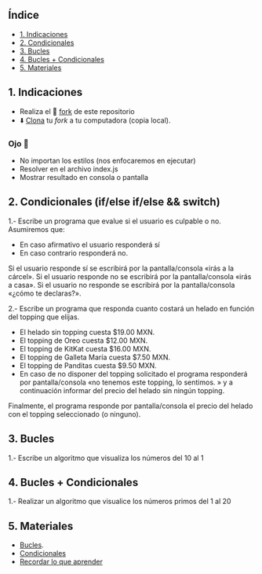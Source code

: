 
## Índice

* [1. Indicaciones](#1-indicaciones)
* [2. Condicionales](#2-condicionales)
* [3. Bucles](#3-bucles)
* [4. Bucles + Condicionales](#4-bucles)
* [5. Materiales](#5-materiales)
## 1. Indicaciones

- Realiza el 🍴 [fork](https://help.github.com/articles/fork-a-repo/) de este repositorio
- ⬇️ [Clona](https://help.github.com/articles/cloning-a-repository/)
   tu *fork* a tu computadora (copia local).
### Ojo 👀
- No importan los estilos (nos enfocaremos en ejecutar)
- Resolver en el archivo index.js
- Mostrar resultado en consola o pantalla

## 2. Condicionales  (if/else if/else && switch)

1.- Escribe un programa que evalue si el usuario es culpable o no. Asumiremos que:

* En caso afirmativo el usuario responderá sí
* En caso contrario responderá no.

Si el usuario responde sí se escribirá por la pantalla/consola «irás a la cárcel».
Si el usuario responde no se escribirá por la pantalla/consola «irás a casa».
Si el usuario no responde se escribirá por la pantalla/consola «¿cómo te declaras?».


2.- Escribe un programa que responda cuanto costará un helado en función del topping que elijas.

* El helado sin topping cuesta $19.00 MXN.
* El topping de Oreo cuesta $12.00 MXN.
* El topping de KitKat cuesta $16.00 MXN.
* El topping de Galleta María cuesta $7.50 MXN.
* El topping de Panditas cuesta $9.50 MXN.
* En caso de no disponer del topping solicitado el programa responderá por pantalla/consola «no tenemos este topping, lo sentimos. » y a continuación informar del precio del helado sin ningún topping.

Finalmente, el programa responde por pantalla/consola el precio del helado con el topping seleccionado (o ninguno).

## 3. Bucles

1.- Escribe un algoritmo que visualiza los números del 10 al 1


## 4. Bucles + Condicionales

1.- Realizar un algoritmo que visualice los números primos del 1 al 20

## 5. Materiales 

* [Bucles](https://www.youtube.com/watch?v=11Fz65LQVB4).
* [Condicionales](https://www.youtube.com/watch?v=bo23w5-klD8)
* [Recordar lo que aprender](https://www.youtube.com/watch?v=V-UvSKe8jW4&t=48s)